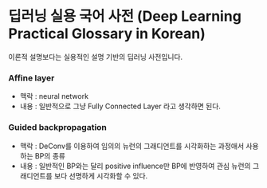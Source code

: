 # 딥러닝 실용 국어 사전 (Deep Learning Practical Glossary in Korean)
이론적 설명보다는 실용적인 설명 기반의 딥러닝 사전입니다.

### Affine layer
* 맥락 : neural network
* 내용 : 일반적으로 그냥 Fully Connected Layer 라고 생각하면 된다.

### Guided backpropagation
* 맥락 : DeConv를 이용하여 임의의 뉴런의 그래디언트를 시각화하는 과정애서 사용하는 BP의 종류
* 내용 : 일반적인 BP와는 달리 positive influence만 BP에 반영하여 관심 뉴런의 그래디언트를 보다 선명하게 시각화할 수 있다.
